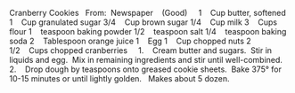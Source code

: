 Cranberry Cookies
 
From:  Newspaper    (Good)
 
 
1    Cup butter, softened
1    Cup granulated sugar
3/4    Cup brown sugar
1/4    Cup milk
3    Cups flour
1    teaspoon baking powder
1/2    teaspoon salt
1/4    teaspoon baking soda
2    Tablespoon orange juice
1    Egg
1    Cup chopped nuts
2 1/2    Cups chopped cranberries
 
 
1.    Cream butter and sugars.  Stir in liquids and egg.  Mix in remaining ingredients and stir until well-combined.
2.    Drop dough by teaspoons onto greased cookie sheets.  Bake 375° for 10-15 minutes or until lightly golden.
 
Makes about 5 dozen.
 
